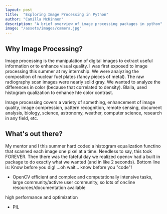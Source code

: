 ```yaml
---
layout: post
title:  "Exploring Image Processing in Python"
author: "Camilla McKinnon"
description: "A brief overview of image processing packages in python"
image: "/assets/images/camera.jpg"
--- 
```


## Why Image Processing?

Image processing is the manipulation of digital images to extract useful information or to enhance visual quality. I was first exposed to image processing this summer at my internship. We were analyzing the composition of nuclear fuel plates (fancy pieces of metal). The raw radiography scan images were nearly solid gray. We wanted to analyze the differences in color (because that correlated to density). Blalla, used histogram qualization to enhance hte color contrast. 

Image processing covers a variety of something, enhancement of image quality, image compression, pattern recognition, remote sensing, document analysis, biology, science, astronomy, weather, computer science, research in any field, etc. 

## What's out there?

My mentor and I this summer hard coded a histogram equalization functino that scanned each image one pixel at a time. Needless to say, this took FOREVER. Then there was the fateful day we realized opencv had a built in package to do exactly what we wanted (and in like 2 seconds). Bottom line is: Know before you dig! ...oh wait... know before you "code"!

* OpenCV
efficient and complex and computationally intensive tasks, large community/activre user community, so lots of oncline resources/documentation available

high performance and optimization

* PIL

